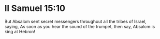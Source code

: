 # II Samuel 15:10

But Absalom sent secret messengers throughout all the tribes of Israel, saying, As soon as you hear the sound of the trumpet, then say, Absalom is king at Hebron!
